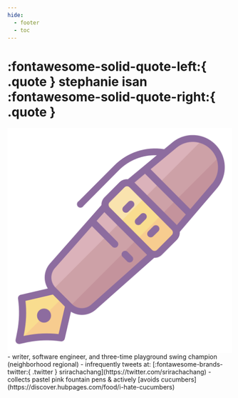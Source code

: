 ```yaml
---
hide:
  - footer
  - toc
---
```

# :fontawesome-solid-quote-left:{ .quote } stephanie isan :fontawesome-solid-quote-right:{ .quote }

<img id="home_pic" align=left src = "../assets/fountainpen.png" title="i ❤ broad nibs and i cannot lie"> 
<div id ="aboutbullets" markdown style="max-width:750px; padding-top:1px;">
- writer, software engineer, and three-time playground swing champion (neighborhood regional) 
- infrequently tweets at: [:fontawesome-brands-twitter:{ .twitter } srirachachang](https://twitter.com/srirachachang)
- collects pastel pink fountain pens & actively [avoids cucumbers](https://discover.hubpages.com/food/i-hate-cucumbers)
</div>


